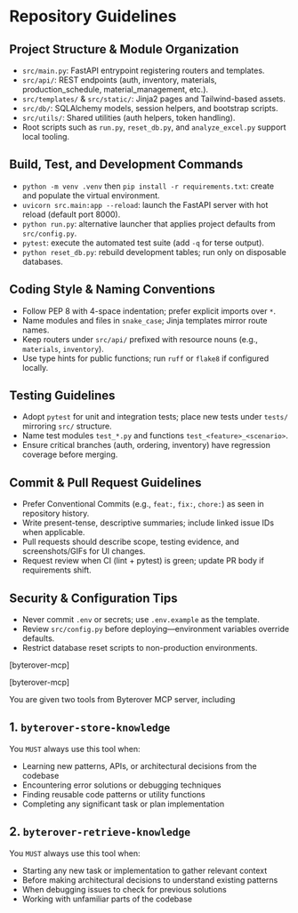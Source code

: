 # Repository Guidelines

## Project Structure & Module Organization
- `src/main.py`: FastAPI entrypoint registering routers and templates.
- `src/api/`: REST endpoints (auth, inventory, materials, production_schedule, material_management, etc.).
- `src/templates/` & `src/static/`: Jinja2 pages and Tailwind-based assets.
- `src/db/`: SQLAlchemy models, session helpers, and bootstrap scripts.
- `src/utils/`: Shared utilities (auth helpers, token handling).
- Root scripts such as `run.py`, `reset_db.py`, and `analyze_excel.py` support local tooling.

## Build, Test, and Development Commands
- `python -m venv .venv` then `pip install -r requirements.txt`: create and populate the virtual environment.
- `uvicorn src.main:app --reload`: launch the FastAPI server with hot reload (default port 8000).
- `python run.py`: alternative launcher that applies project defaults from `src/config.py`.
- `pytest`: execute the automated test suite (add `-q` for terse output).
- `python reset_db.py`: rebuild development tables; run only on disposable databases.

## Coding Style & Naming Conventions
- Follow PEP 8 with 4-space indentation; prefer explicit imports over `*`.
- Name modules and files in `snake_case`; Jinja templates mirror route names.
- Keep routers under `src/api/` prefixed with resource nouns (e.g., `materials`, `inventory`).
- Use type hints for public functions; run `ruff` or `flake8` if configured locally.

## Testing Guidelines
- Adopt `pytest` for unit and integration tests; place new tests under `tests/` mirroring `src/` structure.
- Name test modules `test_*.py` and functions `test_<feature>_<scenario>`.
- Ensure critical branches (auth, ordering, inventory) have regression coverage before merging.

## Commit & Pull Request Guidelines
- Prefer Conventional Commits (e.g., `feat:`, `fix:`, `chore:`) as seen in repository history.
- Write present-tense, descriptive summaries; include linked issue IDs when applicable.
- Pull requests should describe scope, testing evidence, and screenshots/GIFs for UI changes.
- Request review when CI (lint + pytest) is green; update PR body if requirements shift.

## Security & Configuration Tips
- Never commit `.env` or secrets; use `.env.example` as the template.
- Review `src/config.py` before deploying—environment variables override defaults.
- Restrict database reset scripts to non-production environments.

[byterover-mcp]

[byterover-mcp]

You are given two tools from Byterover MCP server, including
## 1. `byterover-store-knowledge`
You `MUST` always use this tool when:

+ Learning new patterns, APIs, or architectural decisions from the codebase
+ Encountering error solutions or debugging techniques
+ Finding reusable code patterns or utility functions
+ Completing any significant task or plan implementation

## 2. `byterover-retrieve-knowledge`
You `MUST` always use this tool when:

+ Starting any new task or implementation to gather relevant context
+ Before making architectural decisions to understand existing patterns
+ When debugging issues to check for previous solutions
+ Working with unfamiliar parts of the codebase
